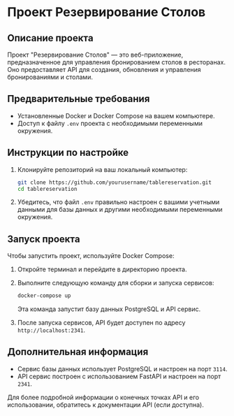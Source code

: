 # Проект Резервирование Столов

## Описание проекта
Проект "Резервирование Столов" — это веб-приложение, предназначенное для управления бронированием столов в ресторанах. Оно предоставляет API для создания, обновления и управления бронированиями и столами.

## Предварительные требования
- Установленные Docker и Docker Compose на вашем компьютере.
- Доступ к файлу `.env` проекта с необходимыми переменными окружения.

## Инструкции по настройке
1. Клонируйте репозиторий на ваш локальный компьютер:
   ```bash
   git clone https://github.com/yourusername/tablereservation.git
   cd tablereservation
   ```

2. Убедитесь, что файл `.env` правильно настроен с вашими учетными данными для базы данных и другими необходимыми переменными окружения.

## Запуск проекта
Чтобы запустить проект, используйте Docker Compose:

1. Откройте терминал и перейдите в директорию проекта.

2. Выполните следующую команду для сборки и запуска сервисов:
   ```bash
   docker-compose up
   ```

   Эта команда запустит базу данных PostgreSQL и API сервис.

3. После запуска сервисов, API будет доступен по адресу `http://localhost:2341`.

## Дополнительная информация
- Сервис базы данных использует PostgreSQL и настроен на порт `3114`.
- API сервис построен с использованием FastAPI и настроен на порт `2341`.

Для более подробной информации о конечных точках API и его использовании, обратитесь к документации API (если доступна).
